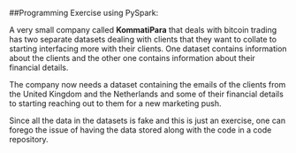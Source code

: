 ##Programming Exercise using PySpark:

A very small company called **KommatiPara** that deals with bitcoin trading has two separate datasets dealing with clients that they want to collate to starting interfacing more with their clients. One dataset contains information about the clients and the other one contains information about their financial details.

The company now needs a dataset containing the emails of the clients from the United Kingdom and the Netherlands and some of their financial details to starting reaching out to them for a new marketing push.

Since all the data in the datasets is fake and this is just an exercise, one can forego the issue of having the data stored along with the code in a code repository.
